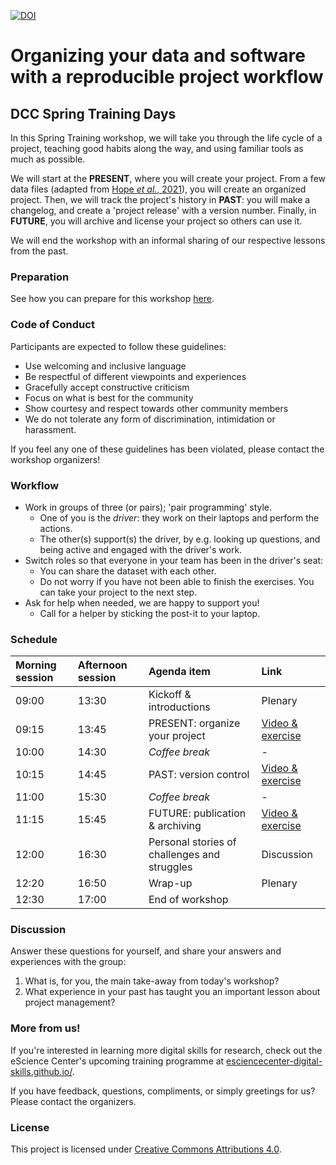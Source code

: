[![DOI](https://zenodo.org/badge/562895173.svg)](https://zenodo.org/badge/latestdoi/562895173)


# Organizing your data and software with a reproducible project workflow

## DCC Spring Training Days

In this Spring Training workshop, we will take you through the life cycle of a
project, teaching good habits along the way, and using familiar tools as much as
possible. 

We will start at the **PRESENT**, where you will create your project.
From a few data files (adapted from [Hope _et al._, 2021](data/README.md)), you
will create an organized project. Then, we will track the project's history in
**PAST**: you will make a changelog, and create a 'project release' with a
version number. Finally, in **FUTURE**, you will archive and license your
project so others can use it.

We will end the workshop with an informal sharing of our respective lessons from
the past.

### Preparation

See how you can prepare for this workshop [here](preparation.md).

### Code of Conduct

Participants are expected to follow these guidelines:

- Use welcoming and inclusive language
- Be respectful of different viewpoints and experiences
- Gracefully accept constructive criticism
- Focus on what is best for the community
- Show courtesy and respect towards other community members
- We do not tolerate any form of discrimination, intimidation or harassment.

If you feel any one of these guidelines has been violated, please contact the workshop organizers!


### Workflow

- Work in groups of three (or pairs); 'pair programming' style.
  - One of you is the _driver_: they work on their laptops and perform the actions.
  - The other(s) support(s) the driver, by e.g. looking up questions, and being
    active and engaged with the driver's work.
- Switch roles so that everyone in your team has been in the driver's seat:
  - You can share the dataset with each other.
  - Do not worry if you have not been able to finish the exercises. You can take
    your project to the next step.
- Ask for help when needed, we are happy to support you!
  - Call for a helper by sticking the post-it to your laptop.
 

### Schedule

| Morning session  | Afternoon session  | Agenda item | Link |
|:------|:------|:------------|:-----|
| 09:00 | 13:30 | Kickoff & introductions | Plenary |
| 09:15 | 13:45 | PRESENT: organize your project | [Video & exercise](lessons/present.md) |
| 10:00 | 14:30 | _Coffee break_ | - |
| 10:15 | 14:45 | PAST: version control | [Video & exercise](lessons/past.md) |
| 11:00 | 15:30 | _Coffee break_ | - |
| 11:15 | 15:45 | FUTURE: publication & archiving | [Video & exercise](lessons/future.md) |
| 12:00 | 16:30 | Personal stories of challenges and struggles  | Discussion |
| 12:20 | 16:50 | Wrap-up | Plenary |
| 12:30 | 17:00 | End of workshop |  |

### Discussion

Answer these questions for yourself, and share your answers and experiences with
the group:

1. What is, for you, the main take-away from today's workshop?
1. What experience in your past has taught you an important lesson about project
   management?


### More from us!

If you're interested in learning more digital skills for research, check out the
eScience Center's upcoming training programme at
[esciencecenter-digital-skills.github.io/](https://esciencecenter-digital-skills.github.io/). 

If you have feedback, questions, compliments, or simply greetings for us? Please contact the organizers.

### License

This project is licensed under [Creative Commons Attributions
4.0](https://creativecommons.org/licenses/by/4.0/).

